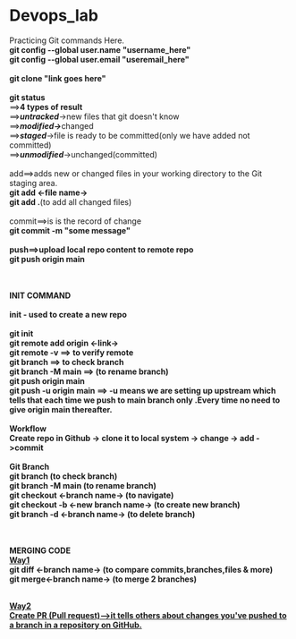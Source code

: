 # Devops_lab
Practicing Git commands Here.
<br>
<b>git config --global user.name "username_here"</b>
<br>
<b>git config --global user.email "useremail_here"</b>
<br><br>
<b>git clone "link goes here"</b>
<br><br>
<b>git status </b>
<br>
==><b>4 types of result</b>
<br>
==><b><i>untracked</i></b>->new files that git doesn't know
<br>
==><b><i>modified-></i></b>changed
<br>
==><b><i>staged</i></b>->file is ready to be committed(only we have added not committed)
<br>
==><b><i>unmodified</i></b>->unchanged(committed)
<br><br>
add==>adds new or changed files in your working directory to the Git staging area.
<br>
<b>git add <-file name-></b>
<br>
<b>git add .</b>(to add all changed files)
<br><br>
commit==>is is the record of change
<br>
<b>git commit -m "some message"<b>
<br><br>
push==>upload local repo content to remote repo
<br>
<b>git push origin main<b>

<br><br>
INIT COMMAND
<br><br>
<b>init<b> - used to create a new repo
<br><br>
<b>git init<b>
<br>
<b>git remote add origin <-link-><b>
<br>
<b>git remote -v<b> ==> to verify remote
<br>
<b>git branch<b> ==> to check branch
<br>
<b>git branch -M main</b> ==> (to rename branch)
<br>
<b>git push origin main<b>
<br>
<b>git push -u  origin main<b> ==> -u means we are setting up upstream which tells that each time we push to main branch only .Every time no need to give origin main thereafter.
<br><br>
Workflow
<br>
Create repo in Github -> clone it to local system -> change -> add ->commit 
<br><br>
<b>Git Branch</b>
<br>
<b>git branch </b> (to check branch)
<br>
<b>git branch -M main</b> (to rename branch)
<br>
<b>git checkout <-branch name-></b>  (to navigate)
<br>
<b>git checkout -b <-new branch name-></b> (to create new branch)
<br>
<b>git branch -d <-branch name-></b> (to delete branch)
<br>

<br><br>
<b>MERGING CODE<b>
<br>
<u>Way1</u>
<br>
<b>git diff <-branch name-> </b> (to compare commits,branches,files & more)
<br>
<b>git merge<-branch name-></b> (to merge 2 branches)

<br>
<u>Way2<u>
<br>
Create PR (Pull request)-->it tells others about changes you've pushed to a branch in a repository on GitHub.
